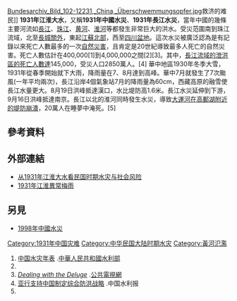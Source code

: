 [Bundesarchiv_Bild_102-12231,_China,_Überschwemmungsopfer.jpg](https://zh.wikipedia.org/wiki/File:Bundesarchiv_Bild_102-12231,_China,_Überschwemmungsopfer.jpg "fig:Bundesarchiv_Bild_102-12231,_China,_Überschwemmungsopfer.jpg")救济的难民\]\] **1931年江淮大水**，又稱**1931年中國水災**、**1931年長江水災**，當年中國的幾條主要河流如[長江](https://zh.wikipedia.org/wiki/長江 "wikilink")、[珠江](../Page/珠江.md "wikilink")、[黄河](../Page/黄河.md "wikilink")、[淮河](../Page/淮河.md "wikilink")等都發生非常巨大的洪水。受災范圍南到珠江流域，北至[長城關外](https://zh.wikipedia.org/wiki/長城 "wikilink")，東起[江蘇北部](https://zh.wikipedia.org/wiki/江蘇 "wikilink")，西至[四川盆地](../Page/四川盆地.md "wikilink")。這次水災被廣泛認為是有記錄以來死亡人數最多的一次[自然災害](https://zh.wikipedia.org/wiki/自然災害 "wikilink")，且肯定是20世紀導致最多人死亡的自然災害。死亡人數估計在400,000\[1\]到4,000,000之間\[2\]\[3\]。其中，[長江流域的泄洪區的死亡人數達](https://zh.wikipedia.org/wiki/長江流域 "wikilink")145,000，受災人口2850萬人。\[4\] 華中地區1930年冬季大雪，1931年從春季開始就下大雨，降雨量在7、8月達到高峰。華中7月就發生了7次颱風(一年平均兩次)，長江沿岸4個氣象站7月的降雨量為60cm，西藏高原的融雪使長江水量更大。8月19日洪峰抵達漢口，水比堤防高1.6米。長江水災延伸到下游，9月16日洪峰抵達南京。長江以北的淮河同時發生水災，導致[大運河在](https://zh.wikipedia.org/wiki/大運河 "wikilink")[高郵湖附近的堤防崩潰](https://zh.wikipedia.org/wiki/高郵湖 "wikilink")，20萬人在睡夢中淹死。\[5\]

## 參考資料

## 外部連結

  - [从1931年江淮大水看民国时期水灾与社会风险](https://web.archive.org/web/20090306210808/http://www.ilib.cn/A-dflt200704019.html)
  - [1931年江淮異常梅雨](http://www.cqvip.com/QK/97113X/200701/23772396.html)

## 另見

  - [1998年中國水災](https://zh.wikipedia.org/wiki/1998年中國水災 "wikilink")

[Category:1931年中国灾难](https://zh.wikipedia.org/wiki/Category:1931年中国灾难 "wikilink") [Category:中华民国大陆时期水灾](https://zh.wikipedia.org/wiki/Category:中华民国大陆时期水灾 "wikilink") [Category:黃河氾濫](https://zh.wikipedia.org/wiki/Category:黃河氾濫 "wikilink")

1.  [中国水灾年表](http://www.cws.net.cn/flood/CF-03.html) .[中華人民共和國水利部](https://zh.wikipedia.org/wiki/中華人民共和國水利部 "wikilink")
2.
3.  [*Dealing with the Deluge*](http://www.pbs.org/wgbh/nova/flood/deluge.html) .[公共電視網](https://zh.wikipedia.org/wiki/公共電視網 "wikilink")
4.  [亚行支持中国制定综合防洪战略](http://2004.chinawater.com.cn/jlsx/zy/20040716/200407160089.asp) .中国水利报
5.